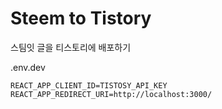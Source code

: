 # Steem to Tistory

스팀잇 글을 티스토리에 배포하기

.env.dev
```
REACT_APP_CLIENT_ID=TISTOSY_API_KEY
REACT_APP_REDIRECT_URI=http://localhost:3000/
```